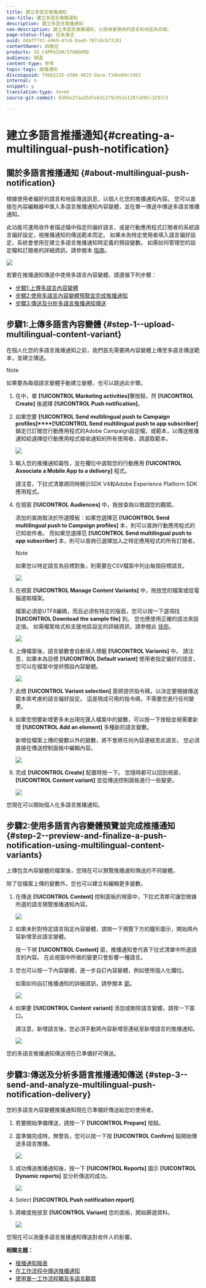 ```yaml
---
title: 建立多語言推播通知
seo-title: 建立多語言推播通知
description: 建立多語言推播通知
seo-description: 建立多語言推播通知，以使用者慣用的語言和地區為目標。
page-status-flag: 從未激活
uuid: d4aff741-e969-47c6-bae8-787c6c673191
contentOwner: 紹維亞
products: SG_CAMPAIGN/STANDARD
audience: 頻道
content-type: 參考
topic-tags: 推播通知
discoiquuid: f9bb2235-d388-4025-9ace-734beb0c1961
internal: n
snippet: y
translation-type: tm+mt
source-git-commit: 650be2faa35d7e6d1279c952e1207a995c3297c5

---
```



# 建立多語言推播通知{#creating-a-multilingual-push-notification}

## 關於多語言推播通知 {#about-multilingual-push-notification}

根據使用者偏好的語言和地區傳送訊息，以個人化您的推播通知內容。 您可以直接在內容編輯器中匯入多語言推播通知內容變體，並在單一傳送中傳送多語言推播通知。

此功能可運用收件者描述檔中指定的偏好語言，或是行動應用程式訂閱者的系統語言偏好設定，視推播通知的傳送範本而定。 如果未為特定使用者填入語言偏好設定，系統會使用在建立多語言推播通知時定義的預設變數。 如需如何管理您的設定檔和訂閱者的詳細資訊，請參閱本 [指南](../../audiences/using/about-profiles-and-audiences.md)。

![](assets/multivariant_push_1.png)

若要在推播通知傳遞中使用多語言內容變體，請遵循下列步驟：

* [步驟1:上傳多語言內容變體](../../channels/using/creating-a-multilingual-push-notification.md#step-1--upload-multilingual-content-variant)
* [步驟2:使用多語言內容變體預覽並完成推播通知](../../channels/using/creating-a-multilingual-push-notification.md#step-2--preview-and-finalize-a-push-notification-using-multilingual-content-variants)
* [步驟3:傳送及分析多語言推播通知傳送](../../channels/using/creating-a-multilingual-push-notification.md#step-3--send-and-analyze-multilingual-push-notification-delivery)

## 步驟1:上傳多語言內容變體 {#step-1--upload-multilingual-content-variant}

在個人化您的多語言推播通知之前，我們首先需要將內容變體上傳至多語言傳送範本，並建立傳送。

>[!NOTE]
>
>如果要為每個語言變體手動建立變體，也可以跳過此步驟。

1. 在中，單 **[!UICONTROL Marketing activities]**&#x200B;擊按鈕，然 **[!UICONTROL Create]** 後選擇 **[!UICONTROL Push notification]**。
1. 如果您要 **[!UICONTROL Send multilingual push to Campaign profiles]****[!UICONTROL Send multilingual push to app subscriber]** 鎖定已訂閱您行動應用程式的Adobe Campaign設定檔，或範本，以傳送推播通知給選擇從行動應用程式接收通知的所有使用者，請選取範本。

   ![](assets/multivariant_push_2.png)

1. 輸入您的推播通知屬性，並在欄位中選取您的行動應用 **[!UICONTROL Associate a Mobile App to a delivery]** 程式。

   請注意，下拉式清單將同時顯示SDK V4和Adobe Experience Platform SDK應用程式。

1. 在視窗 **[!UICONTROL Audiences]** 中，拖放查詢以微調您的觀眾。

   添加的查詢取決於所選模板：如果您選擇范 **[!UICONTROL Send multilingual push to Campaign profiles]** 本，則可以查詢行動應用程式的已知收件者。 而如果您選擇范 **[!UICONTROL Send multilingual push to app subscriber]** 本，則可以查詢已選擇加入之特定應用程式的所有訂閱者。
   >[!NOTE]
   >
   >如果您以特定語言為目標對象，則需要在CSV檔案中列出每個目標語言。

   ![](assets/push_notif_audience.png)

1. 在視窗 **[!UICONTROL Manage Content Variants]** 中，拖放您的檔案或從電腦選取檔案。

   檔案必須是UTF8編碼，而且必須有特定的版面，您可以按一下選項找 **[!UICONTROL Download the sample file]** 到。 您也應使用正確的語法來設定值。 如需檔案格式和支援地區設定的詳細資訊，請參閱此 [技術](http://helpx.adobe.com/campaign/kb/acs-generate-csv-multilingual-push.html)。

   ![](assets/multivariant_push_4.png)

1. 上傳檔案後，語言變數會自動填入標籤 **[!UICONTROL Variants]** 中。 請注意，如果未為目標 **[!UICONTROL Default variant]** 使用者指定偏好的語言，您可以在檔案中提供預設內容變體。

   ![](assets/multivariant_push_5.png)

1. 此標 **[!UICONTROL Variant selection]** 簽將提供指令碼，以決定要根據傳送範本來考慮的語言偏好設定。 這是現成可用的指令碼，不需要您進行任何變更。
1. 如果您想要新增更多未出現在匯入檔案中的變數，可以按一下按鈕並視需要新增 **[!UICONTROL Add an element]** 多種新的語言變數。

   新增從檔案上傳的變數以外的變數，將不會將任何內容連結至此語言。 您必須直接在傳送控制面板中編輯內容。

   ![](assets/multivariant_push_6.png)

1. 完成 **[!UICONTROL Create]** 配置時按一下。 您隨時都可以回到視窗， **[!UICONTROL Content variant]** 並從傳送控制面板進行一些變更。

   ![](assets/multivariant_push_8.png)

您現在可以開始個人化多語言推播通知。

## 步驟2:使用多語言內容變體預覽並完成推播通知 {#step-2--preview-and-finalize-a-push-notification-using-multilingual-content-variants}

上傳包含內容變體的檔案後，您現在可以預覽推播通知傳送的不同變體。

除了從檔案上傳的變數外，您也可以建立和編輯更多變數。

1. 在傳送 **[!UICONTROL Content]** 控制面板的視窗中，下拉式清單可讓您根據所選的語言預覽推播通知內容。

   ![](assets/multivariant_push_7.png)

1. 如果未針對特定語言指定內容變體，請按一下預覽下方的鐘形圖示，開始將內容新增至此語言變體。

   按一下視 **[!UICONTROL Content]** 窗，推播通知會代表下拉式清單中所選語言的內容。 在此視窗中所做的變更只會影響一種語言。

1. 您也可以按一下內容變體，進一步自訂內容變體，例如使用個人化欄位。

   如需如何自訂推播通知的詳細資訊，請參閱本 [節](../../channels/using/customizing-a-push-notification.md)。

   ![](assets/multivariant_push_9.png)

1. 如果要 **[!UICONTROL Content variant]** 添加或刪除語言變體，請按一下窗口。

   請注意，新增語言後，您必須手動將內容新增至連結至新增語言的推播通知。

   ![](assets/multivariant_push_10.png)

您的多語言推播通知傳送現在已準備好可傳送。

## 步驟3:傳送及分析多語言推播通知傳送 {#step-3--send-and-analyze-multilingual-push-notification-delivery}

您的多語言內容變體推播通知現在已準備好傳送給您的使用者。

1. 若要開始準備傳送，請按一下 **[!UICONTROL Prepare]** 按鈕。
1. 當準備完成時，無警告，您可以按一下按 **[!UICONTROL Confirm]** 鈕開始傳送多語言推播。

   ![](assets/multivariant_push_12.png)

1. 成功傳送推播通知後，按一下 **[!UICONTROL Reports]** 圖示 **[!UICONTROL Dynamic reports]** 並分析傳送的成功。

   ![](assets/multivariant_push_13.png)

1. Select **[!UICONTROL Push notification report]**.
1. 將維度拖放至 **[!UICONTROL Variant]** 您的面板，開始篩選資料。

   ![](assets/multivariant_push_11.png)

您現在可以測量多語言推播通知傳送對收件人的影響。

**相關主題：**

* [推播通知報表](../../reporting/using/push-notification-report.md)
* [在工作流程中傳送推播通知](../../automating/using/push-notification-delivery.md)
* [使用單一工作流程觸及多語言觀眾](https://helpx.adobe.com/campaign/kb/simplify-campaign-management.html#Engageyourcustomersateverystep)
